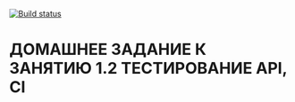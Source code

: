 [![Build status](https://ci.appveyor.com/api/projects/status/lorx9piqe4e8xvxe/branch/main?svg=true)](https://ci.appveyor.com/project/EvgenyKatukhov/rest12/branch/main)

# ДОМАШНЕЕ ЗАДАНИЕ К ЗАНЯТИЮ 1.2 ТЕСТИРОВАНИЕ API, CI
